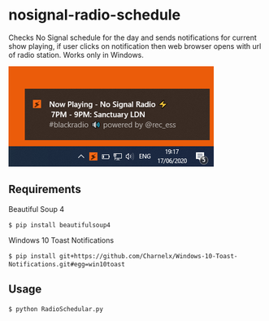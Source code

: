 # nosignal-radio-schedule
Checks No Signal schedule for the day and sends notifications for current show playing, if user clicks on notification then web browser opens with url of radio station. Works only in Windows. 

![alt text](https://github.com/R1CC1M/nosignal-radio-schedule/blob/master/nosig.PNG?raw=True)

## Requirements 
Beautiful Soup 4 
```
$ pip install beautifulsoup4
```
Windows 10 Toast Notifications
```
$ pip install git+https://github.com/Charnelx/Windows-10-Toast-Notifications.git#egg=win10toast
```

## Usage
```
$ python RadioSchedular.py
```

